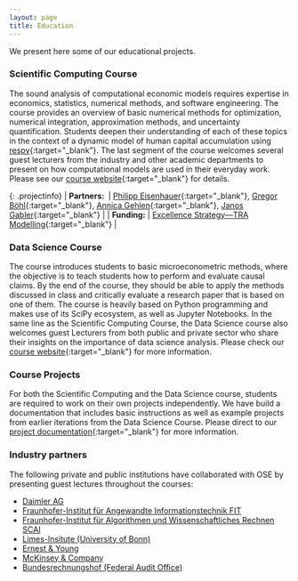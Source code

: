 ```yaml
---
layout: page
title: Education
---
```


We present here some of our educational projects.

### Scientific Computing Course

The sound analysis of computational economic models requires expertise in economics, statistics, numerical methods, and software engineering. The course provides an overview of basic numerical methods for optimization, numerical integration, approximation methods, and uncertainty quantification. Students deepen their understanding of each of these topics in the context of a dynamic model of human capital accumulation using [respy](https://respy.readthedocs.io){:target="_blank"}. The last segment of the course welcomes several guest lecturers from the industry and other academic departments to present on how computational models are used in their everyday work. Please see our [course website](https://ose-scientific-computing.readthedocs.io){:target="_blank"} for details.

{: .projectinfo}
| **Partners:&nbsp;** | [Philipp Eisenhauer](https://peisenha.github.io/){:target="_blank"}, [Gregor Böhl](https://gregorboehl.com/){:target="_blank"}, [Annica Gehlen](https://www.iame.uni-bonn.de/people/annica-gehlen){:target="_blank"}, [Janos Gabler](https://www.bgse.uni-bonn.de/en/people/student-directory/2016/janos-gabler){:target="_blank"} |
| **Funding:** | [Excellence Strategy—TRA Modelling](http://tra1.uni-bonn.de){:target="_blank"} |


### Data Science Course

The course introduces students to basic microeconometric methods, where the objective is to teach students how to perform and evaluate causal claims. By the end of the course, they should be able to apply the methods discussed in class and critically evaluate a research paper that is based on one of them. The course is heavily based on Python programming and makes use of its SciPy ecosystem, as well as Jupyter Notebooks. In the same line as the Scientific Computing Course, the Data Science course also welcomes guest Lecturers from both public and private sector who share their insights on the importance of data science analysis. Please check our [course website](https://ose-data-science.readthedocs.io/en/latest/){:target="_blank"} for more information.

### Course Projects 

For both the Scientific Computing and the Data Science course, students are required to work on their own projects independently. We have build a  documentation that includes basic instructions as well as example projects from earlier iterations from the Data Science Course. Please direct to our [project documentation](https://ose-course-projects.readthedocs.io/en/latest/){:target="_blank"} for more information.

### Industry partners

The following private and public institutions have collaborated with OSE by presenting guest lectures throughout the courses:

* [Daimler AG](https://www.daimler.com/de/)
* [Fraunhofer-Institut für Angewandte Informationstechnik FIT](https://www.fit.fraunhofer.de/)
* [Fraunhofer-Institut für Algorithmen und Wissenschaftliches Rechnen SCAI](https://www.scai.fraunhofer.de/)
* [Limes-Insitute (University of Bonn)](https://www.limes-institut-bonn.de/startseite/)
* [Ernest & Young](https://www.ey.com/de_de)
* [McKinsey & Company](https://www.mckinsey.de/)
* [Bundesrechnungshof (Federal Audit Office)](https://www.bundesrechnungshof.de/de)

